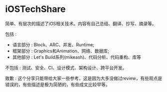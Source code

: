 # iOSTechShare

简单、有层次的描述了iOS相关技术。内容有自己总结、翻译、抄写、摘录等。

包括 : 

* 语言部分 : Block、ARC、并发、Runtime;
* 框架部分 : Graphics和Animation、网络、数据库;
* 其他部分 : Let's Build系列(mikeash)、代码分析、代码重构、库等

不包括 :
测试、安全、CI、设计模式、架构设计、跨平台开发。

致歉 :
这个分享只能带给大家一些参考，这是因为大多没做过review，有些观点是错误的，有些描述是极为简陋的，有些成文比较早等。
